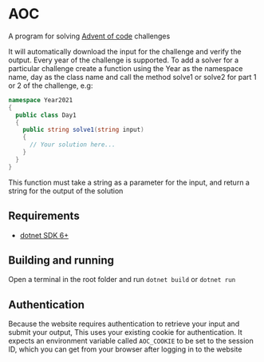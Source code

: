 # AOC
A program for solving [Advent of code](https://adventofcode.com/) challenges

It will automatically download the input for the challenge and verify the output.
Every year of the challenge is supported. To add a solver for a particular challenge create a function using the Year as the namespace name, day as the class name and call the method solve1 or solve2 for part 1 or 2 of the challenge, e.g:
```csharp
namespace Year2021
{
  public class Day1
  {
    public string solve1(string input)
    {
      // Your solution here...
    }
  }
}
```

This function must take a string as a parameter for the input, and return a string for the output of the solution

## Requirements
- [dotnet SDK 6+](https://dotnet.microsoft.com/download)

## Building and running
Open a terminal in the root folder and run `dotnet build` or `dotnet run` 

## Authentication
Because the website requires authentication to retrieve your input and submit your output, This uses your existing cookie for authentication.
It expects an environment variable called `AOC_COOKIE` to be set to the session ID, which you can get from your browser after logging in to the website
